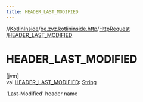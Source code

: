 ```yaml
---
title: HEADER_LAST_MODIFIED
---
```

//[KotlinInside](../../../index.html)/[be.zvz.kotlininside.http](../index.html)/[HttpRequest](index.html)
/[HEADER_LAST_MODIFIED](-h-e-a-d-e-r_-l-a-s-t_-m-o-d-i-f-i-e-d.html)

# HEADER_LAST_MODIFIED

[jvm]\
val [HEADER_LAST_MODIFIED](-h-e-a-d-e-r_-l-a-s-t_-m-o-d-i-f-i-e-d.html): [String](https://docs.oracle.com/javase/7/docs/api/java/lang/String.html)

'Last-Modified' header name




